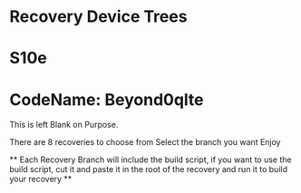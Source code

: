 # Recovery Device Trees
# S10e
# CodeName: Beyond0qlte

This is left Blank on Purpose.  

There are 8 recoveries to choose from
Select the branch you want
Enjoy

** Each Recovery Branch will include the build script, if you want to use the build script, cut it and paste it in the root of the recovery and run it to build your recovery **
